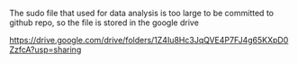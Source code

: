 The sudo file that used for data analysis is too large to be committed to github repo, so the file is stored in the google drive

https://drive.google.com/drive/folders/1Z4Iu8Hc3JqQVE4P7FJ4g65KXpD0ZzfcA?usp=sharing